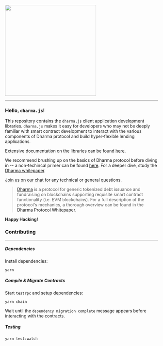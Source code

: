 <img src="https://s3-us-west-2.amazonaws.com/dharma-assets/logo+orange.png"  width=300/>

------------
### Hello, `dharma.js`!

This repository contains the `dharma.js` client application development libraries.  `dharma.js` makes it easy for developers who may not be deeply familiar with smart contract development to interact with the various components of Dharma protocol and build hyper-flexible lending applications.

Extensive documentation on the libraries can be found [here](#).

We recommend brushing up on the basics of Dharma protocol before diving in -- a non-techincal primer can be found [here](https://blog.dharma.io/dharma-protocol-in-a-nutshell-a7abcc716429).  For a deeper dive, study the [Dharma whitepaper](https://whitepaper.dharma.io).

[Join us on our chat](https://chat.dharma.io) for any technical or general questions.

> [Dharma](https://dharma.io) is a protocol for generic tokenized debt issuance and fundraising on blockchains supporting requisite smart contract functionality (i.e. EVM blockchains).  For a full description of the protocol's mechanics, a thorough overview can be found in the [Dharma Protocol Whitepaper](https://whitepaper.dharma.io/).  

**Happy Hacking!**

### Contributing
---------------
##### Dependencies

Install dependencies:
```
yarn
```

##### Compile & Migrate Contracts

Start `testrpc` and setup dependencies:
```
yarn chain
```
Wait until the `dependency migration complete` message appears before interacting with the contracts.

##### Testing
```
yarn test:watch
```
